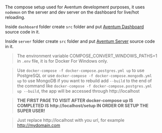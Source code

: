 The compose setup used for Aventum development purposes, it uses `nodemon` on the server and dev server on the dashboard for live/hot reloading.

Inside `dashboard` folder create `src` folder and put [Aventum Dashboard](https://github.com/TryAventum/dashboard) source code in it.

Inside `server` folder create `src` folder and put [Aventum Server](https://github.com/TryAventum/server) source code in it.

> The environment variable COMPOSE_CONVERT_WINDOWS_PATHS=1 in `.env` file, it is for Docker For Windows only.

> Use `docker-compose -f docker-compose.postgres.yml up` to use PostgreSQL or use `docker-compose -f docker-compose.mongodb.yml up` to use MongoDB if you want to rebuild add `--build` to the end of the command like `docker-compose -f docker-compose.postgres.yml up --build`, the app will be accessed through http://localhost

> **THE FIRST PAGE TO VISIT AFTER docker-compose up IS COMPLETED IS http://localhost/setup IN ORDER OR SETUP THE SUPER USER!**

> Just replace http://localhost with you url, for example http://mydomain.com

